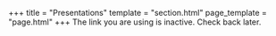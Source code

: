 +++
title = "Presentations"
template = "section.html"
page_template = "page.html"
+++
The link you are using is inactive. Check back later.
